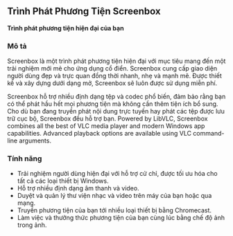 <!-- Markdown version of store listing for localization. -->
<!-- Feel free to adapt or modify key points if necessary. -->
## Trình Phát Phương Tiện Screenbox

**Trình phát phương tiện hiện đại của bạn**

### Mô tả

Screenbox là một trình phát phương tiện hiện đại với mục tiêu mang đến một trải nghiệm mới mẻ cho ứng dụng cổ điển. Screenbox cung cấp giao diện người dùng đẹp và trực quan đồng thời nhanh, nhẹ và mạnh mẽ. Được thiết kế và xây dựng dưới dạng mở, Screenbox sẽ luôn được sử dụng miễn phí.

Screenbox hỗ trợ nhiều định dạng tệp và codec phổ biến, đảm bảo rằng bạn có thể phát hầu hết mọi phương tiện mà không cần thêm tiện ích bổ sung. Cho dù bạn đang truyền phát nội dung trực tuyến hay phát các tệp được lưu trữ cục bộ, Screenbox đều hỗ trợ bạn. Powered by LibVLC, Screenbox combines all the best of VLC media player and modern Windows app capabilities. Advanced playback options are available using VLC command-line arguments.

### Tính năng

- Trải nghiệm người dùng hiện đại với hỗ trợ cử chỉ, được tối ưu hóa cho tất cả các loại thiết bị Windows.
- Hỗ trợ nhiều định dạng âm thanh và video.
- Duyệt và quản lý thư viện nhạc và video trên máy của bạn hoặc qua mạng.
- Truyền phương tiện của bạn tới nhiều loại thiết bị bằng Chromecast.
- Làm việc và thưởng thức phương tiện của bạn cùng lúc bằng chế độ ảnh trong ảnh.

